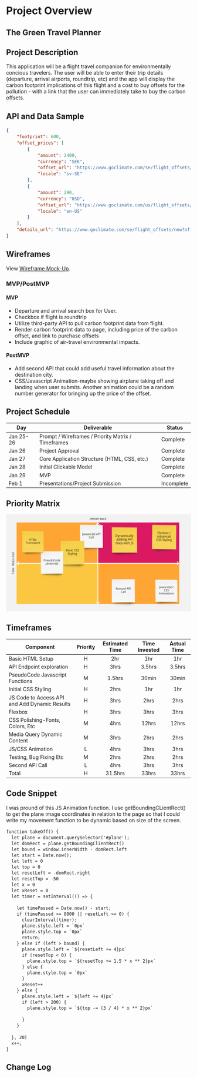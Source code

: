 # Project Overview

## The Green Travel Planner


## Project Description
This application will be a flight travel companion for environmentally concious travelers. The user will be 
able to enter their trip details (departure, arrival airports, roundtrip, etc) and the app will display the
carbon footprint implications of this flight and a cost to buy offsets for the pollution - with a link that 
the user can immediately take to buy the carbon offsets.

## API and Data Sample

```json
{
    "footprint": 600,
    "offset_prices": [
        {
            "amount": 2400,
            "currency": "SEK",
            "offset_url": "https://www.goclimate.com/se/flight_offsets/new?offset_params=economy%2CIND%2CSFO",
            "locale": "sv-SE"
        },
        {
            "amount": 290,
            "currency": "USD",
            "offset_url": "https://www.goclimate.com/us/flight_offsets/new?offset_params=economy%2CIND%2CSFO",
            "locale": "en-US"
        }
    ],
    "details_url": "https://www.goclimate.com/se/flight_offsets/new?offset_params=economy%2CIND%2CSFO"
}
```

## Wireframes

View [Wireframe Mock-Up](https://wireframe.cc/IM9yaq).

### MVP/PostMVP

#### MVP 
- Departure and arrival search box for User.
- Checkbox if flight is roundtrip
- Utilize third-party API to pull carbon footprint data from flight.
- Render carbon footprint data to page, including price of the carbon offset, and link to purchase offsets
- Include graphic of air-travel environmental impacts.

#### PostMVP  
- Add second API that could add useful travel information about the destination city. 
- CSS/Javascript Animation-maybe showing airplane taking off and landing when user submits. Another
  animation could be a random number generator for bringing up the price of the offset.

## Project Schedule

|  Day | Deliverable | Status
|---|---| ---|
|Jan 25-26| Prompt / Wireframes / Priority Matrix / Timeframes | Complete
|Jan 26| Project Approval | Complete
|Jan 27| Core Application Structure (HTML, CSS, etc.) | Complete
|Jan 28| Initial Clickable Model  | Complete
|Jan 29| MVP | Complete
|Feb 1| Presentations/Project Submission | Incomplete

## Priority Matrix
![priority_matrix](./priority_matrix.png)



## Timeframes


| Component | Priority | Estimated Time | Time Invested | Actual Time |
| --- | :---: |  :---: | :---: | :---: |
| Basic HTML Setup | H | 2hr| 1hr |1hr |
| API Endpoint exploration | H |3hrs |3.5hrs|3.5hrs  |
|PseudoCode Javascript Functions|M|1.5hrs|30min|30min|
|Initial CSS Styling|H|2hrs|1hr|1hr|
|JS Code to Access API and Add Dynamic Results|H|3hrs|2hrs|2hrs|
|Flexbox|H|3hrs|3hrs|3hrs|
|CSS Polishing-Fonts, Colors, Etc|M|4hrs|12hrs|12hrs|
|Media Query Dynamic Content|M|3hrs|2hrs|2hrs|
|JS/CSS Animation|L|4hrs|3hrs|3hrs|
|Testing, Bug Fixing Etc|M|2hrs|2hrs|2hrs|
|Second API Call|L|4hrs|3hrs|3hrs|
| Total | H | 31.5hrs| 33hrs | 33hrs |

## Code Snippet

I was pround of this JS Animation function. I use getBoundingCLientRect() to get the
plane image coordinates in relation to the page so that I could write my movement 
function to be dynamic based on size of the screen. 
```
function takeOff() {
  let plane = document.querySelector('#plane');
  let domRect = plane.getBoundingClientRect()
  let bound = window.innerWidth - domRect.left
  let start = Date.now();
  let left = 0
  let top = 0
  let resetLeft = -domRect.right
  let resetTop = -50
  let x = 0
  let xReset = 0
  let timer = setInterval(() => {

    let timePassed = Date.now() - start;
    if (timePassed >= 8000 || resetLeft >= 0) {
      clearInterval(timer);
      plane.style.left = `0px`
      plane.style.top = `0px`
      return;
    } else if (left > bound) {
      plane.style.left = `${resetLeft += 4}px`
      if (resetTop < 0) {
        plane.style.top = `${resetTop += 1.5 * x ** 2}px`
      } else {
        plane.style.top = `0px`
      }
      xReset++
    } else {
      plane.style.left = `${left += 4}px`
      if (left > 200) {
        plane.style.top = `${top -= (3 / 4) * x ** 2}px`

      }
    }

  }, 20)
  x++;
}

```

## Change Log
  
